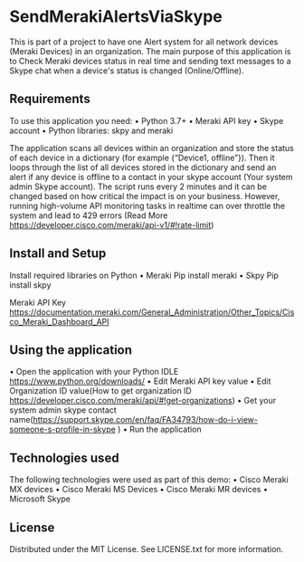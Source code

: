 # SendMerakiAlertsViaSkype
This is part of a project to have one Alert system for all network devices (Meraki Devices) in an organization. The main purpose of this application is to Check Meraki devices status in real time and sending text messages to a Skype chat when a device's status is changed (Online/Offline).

## Requirements
  To use this application you need:
    •	Python 3.7+
    •	Meraki API key
    •	Skype account
    •	Python libraries: skpy and meraki

The application scans all devices within an organization and store the status of each device in a dictionary (for example {“Device1, offline”}). Then it loops through the list of all devices stored in the dictionary and send an alert if any device is offline to a contact in your skype account (Your system admin Skype account). The script runs every 2 minutes and it can be changed based on how critical the impact is on your business. However, running high-volume API monitoring tasks in realtime can over throttle the system and lead to 429 errors (Read More https://developer.cisco.com/meraki/api-v1/#!rate-limit)

## Install and Setup
  Install required libraries on Python
    •	Meraki
      Pip install meraki
    •	Skpy
      Pip install skpy

  Meraki API Key
  https://documentation.meraki.com/General_Administration/Other_Topics/Cisco_Meraki_Dashboard_API

## Using the application
  •	Open the application with your Python IDLE https://www.python.org/downloads/
  •	Edit Meraki API key value
  •	Edit Organization ID value(How to get organization ID https://developer.cisco.com/meraki/api/#!get-organizations)
  •	Get your system admin skype contact name(https://support.skype.com/en/faq/FA34793/how-do-i-view-someone-s-profile-in-skype )
  •	Run the application

## Technologies used
  The following technologies were used as part of this demo:
  •	Cisco Meraki MX devices
  •	Cisco Meraki MS Devices
  •	Cisco Meraki MR devices
  •	Microsoft Skype

## License
Distributed under the MIT License. See LICENSE.txt for more information.
